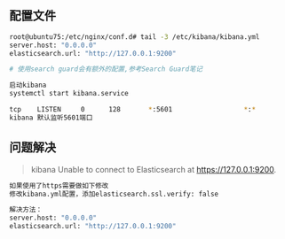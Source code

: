 
## 配置文件

```bash
root@ubuntu75:/etc/nginx/conf.d# tail -3 /etc/kibana/kibana.yml 
server.host: "0.0.0.0"
elasticsearch.url: "http://127.0.0.1:9200"

# 使用search guard会有额外的配置,参考Search Guard笔记

启动kibana
systemctl start kibana.service

tcp    LISTEN     0      128       *:5601                  *:*                   users:(("node",pid=28924,fd=11))
kibana 默认监听5601端口
```

## 问题解决

> kibana Unable to connect to Elasticsearch at https://127.0.0.1:9200.

```bash
如果使用了https需要做如下修改
修改kibana.yml配置，添加elasticsearch.ssl.verify: false

解决方法：
server.host: "0.0.0.0"
elasticsearch.url: "http://127.0.0.1:9200"
```